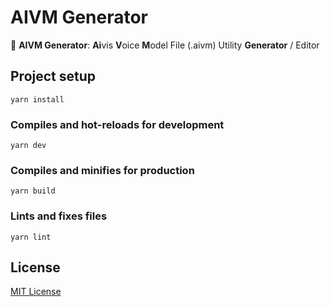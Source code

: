 
# AIVM Generator

💠 **AIVM Generator**: **Ai**vis **V**oice **M**odel File (.aivm) Utility **Generator** / Editor

## Project setup

```
yarn install
```

### Compiles and hot-reloads for development

```
yarn dev
```

### Compiles and minifies for production

```
yarn build
```

### Lints and fixes files

```
yarn lint
```

## License

[MIT License](License.txt)
